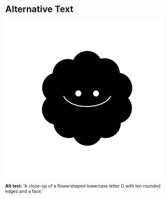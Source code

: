 # Alternative Text

![Placeholder for alt text.](letter-o-gif.gif)


**Alt text:** 'A close-up of a flowershaped lowercase letter O with ten rounded edges and a face.'
